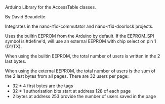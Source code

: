 Arduino Library for the AccessTable classes.

By David Beaudette

Integrates in the nano-rfid-commutator and nano-rfid-doorlock projects.

Uses the builtin EEPROM from the Arduino by default.
If the EEPROM_SPI symbol is #define'd, will use an external EEPROM
with chip select on pin 1 (D1/TX).

When using the builtin EEPROM, the total number of users is written in 
the 2 last bytes.

When using the external EEPROM, the total number of users is the sum
of the 2 last bytes from all pages. There are 32 users per page:
- 32 * 4 first bytes are the tags
- 32 * 1 authorisation bits start at address 128 of each page
- 2 bytes at address 253 provide the number of users saved in the page